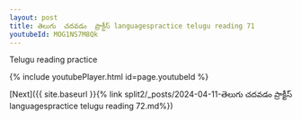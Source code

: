 ```yaml
---
layout: post
title: తెలుగు  చదవడం  ప్రాక్టీస్ languagespractice telugu reading 71
youtubeId: MOG1NS7M8Qk
---
```

 
 
Telugu reading practice
 
 
 
 
 


{% include youtubePlayer.html id=page.youtubeId %}
 
[Next]({{ site.baseurl }}{% link  split2/_posts/2024-04-11-తెలుగు  చదవడం  ప్రాక్టీస్ languagespractice telugu reading 72.md%})
 

